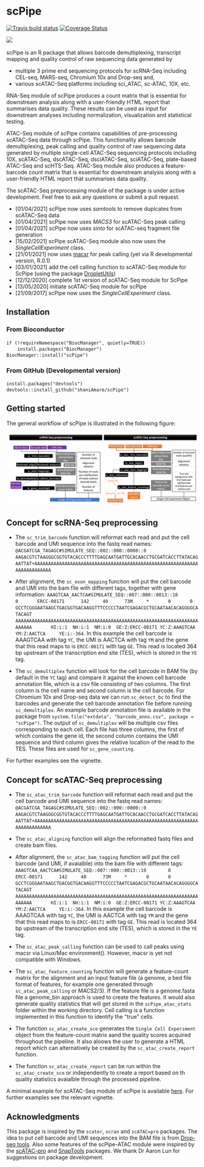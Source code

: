 # scPipe

[![Travis build status](https://travis-ci.org/LuyiTian/scPipe.svg?branch=master)](https://travis-ci.org/LuyiTian/scPipe)
[![Coverage
Status](https://codecov.io/gh/LuyiTian/scPipe/branch/master/graph/badge.svg)](https://codecov.io/gh/LuyiTian/scPipe)

<img src=inst/scPipe.png height="200">

scPipe is an R package that allows barcode demultiplexing, transcript mapping and quality control of raw sequencing data generated by 
* multiple 3 prime end sequencing protocols for scRNA-Seq including CEL-seq, MARS-seq, Chromium 10x and Drop-seq and,
* various scATAC-Seq platforms including sci_ATAC, sc-ATAC, 10X, etc. 

RNA-Seq module of scPipe produces a count matrix that is essential for downstream analysis along with a user-friendly HTML report that summarises data quality. These results can be used as input for downstream analyses including normalization, visualization and statistical testing.

ATAC-Seq module of scPipe contains capabilities of pre-processing scATAC-Seq data through scPipe. This functionality allows barcode demultiplexing, peak calling and quality control of raw sequencing data generated by multiple single-cell ATAC-Seq sequencing protocols including 10X, scATAC-Seq, dscATAC-Seq, dsciATAC-Seq, sciATAC-Seq, plate-based ATAC-Seq and scHTS-Seq.
ATAC-Seq module also produces a feature-barcode count matrix that is essential for downstream analysis along with a user-friendly HTML report that summarises data quality.

The scATAC-Seq preprocessing module of the package is under active development. Feel free to ask any questions or submit a pull request.

* [01/04/2021] scPipe now uses *samtools* to remove duplcates from scATAC-Seq data
* [01/04/2021] scPipe now uses *MACS3* for scATAC-Seq peak calling
* [01/04/2021] scPipe now uses *sinto* for scATAC-seq fragment file generation
* [15/02/2021] scPipe scATAC-Seq module also now uses the *SingleCellExperiment* class.
* [21/01/2021] now uses [macsr](https://github.com/macs3-project/MACSr) for peak calling (yet via R developmental version, R.0.1) 
* [03/01/2021] add the cell calling function to scATAC-Seq module for ScPipe (using the package [DropletUtils](https://bioconductor.org/packages/release/bioc/html/DropletUtils.html))
* [12/12/2020] complete 1st version of scATAC-Seq module for ScPipe
* [13/05/2020] initiate scATAC-Seq module for scPipe
* [21/09/2017] scPipe now uses the *SingleCellExperiment* class.

## Installation

### From Bioconductor

```
if (!requireNamespace("BiocManager", quietly=TRUE))
    install.packages("BiocManager")
BiocManager::install("scPipe")
```

### From GitHub (Developmental version)

```{r}
install.packages("devtools")
devtools::install_github("shaniAmare/scPipe")
```

## Getting started

The general workflow of scPipe is illustrated in the following figure:

<img src=inst/workflow_combined.png>

## Concept for scRNA-Seq preprocessing

* The `sc_trim_barcode` function will reformat each read and put the cell barcode and UMI sequence into the fastq read names: `@ACGATCGA_TAGAGC#SIMULATE_SEQ::002::000::0000::0
AAGACGTCTAAGGGCGGTGTACACCCTTTTGAGCAATGATTGCACAACCTGCGATCACCTTATACAGAATTAT+AAAAAAAAAAAAAAAAAAAAAAAAAAAAAAAAAAAAAAAAAAAAAAAAAAAAAAAAAAAAAAAAAAAAAAAAA`

* After alignment, the `sc_exon_mapping` function will put the cell barcode and UMI into the bam file with different tags, together with gene information: `AAAGTCAA_AACTCA#SIMULATE_SEQ::007::000::0013::10        0       ERCC-00171      142     40      73M     *       0       0       GCCTCGGGAATAAGCTGACGGTGACAAGGTTTCCCCCTAATCGAGACGCTGCAATAACACAGGGGCATACAGT AAAAAAAAAAAAAAAAAAAAAAAAAAAAAAAAAAAAAAAAAAAAAAAAAAAAAAAAAAAAAAAAAAAAAAAAA       HI:i:1  NH:i:1  NM:i:0  GE:Z:ERCC-00171 YC:Z:AAAGTCAA   YM:Z:AACTCA     YE:i:-364`. In this example the cell barcode is AAAGTCAA with tag `YC`, the UMI is AACTCA with tag `YM` and the gene that this read maps to is `ERCC-00171` with tag `GE`. This read is located 364 bp upstream of the transcription end site (TES), which is stored in the `YE` tag.

* The `sc_demultiplex` function will look for the cell barcode in BAM file (by default in the `YC` tag) and compare it against the known cell barcode annotation file, which is a csv file consisting of two columns. The first column is the cell name and second column is the cell barcode. For Chromium 10x and Drop-seq data we can run `sc_detect_bc` to find the barcodes and generate the cell barcode annotation file before running `sc_demultiplex`. An example barcode annotation file is available in the package from `system.file("extdata", "barcode_anno.csv", package = "scPipe")`. The output of `sc_demultiplex` will be multiple csv files corresponding to each cell. Each file has three columns, the first of which contains the gene id, the second column contains the UMI sequence and third column gives the relative location of the read to the TES. These files are used for `sc_gene_counting`.

For further examples see the vignette.

## Concept for scATAC-Seq preprocessing

* The `sc_atac_trim_barcode` function will reformat each read and put the cell barcode and UMI sequence into the fastq read names: `@ACGATCGA_TAGAGC#SIMULATE_SEQ::002::000::0000::0
AAGACGTCTAAGGGCGGTGTACACCCTTTTGAGCAATGATTGCACAACCTGCGATCACCTTATACAGAATTAT+AAAAAAAAAAAAAAAAAAAAAAAAAAAAAAAAAAAAAAAAAAAAAAAAAAAAAAAAAAAAAAAAAAAAAAAAA`

* The `sc_atac_aligning` function will align the reformatted fastq files and create bam files.

* After alignment, the `sc_atac_bam_tagging` function will put the cell barcode (and UMI, if avaialble) into the bam file with different tags: `AAAGTCAA_AACTCA#SIMULATE_SEQ::007::000::0013::10        0       ERCC-00171      142     40      73M     *       0       0       GCCTCGGGAATAAGCTGACGGTGACAAGGTTTCCCCCTAATCGAGACGCTGCAATAACACAGGGGCATACAGT AAAAAAAAAAAAAAAAAAAAAAAAAAAAAAAAAAAAAAAAAAAAAAAAAAAAAAAAAAAAAAAAAAAAAAAAA       HI:i:1  NH:i:1  NM:i:0  GE:Z:ERCC-00171 YC:Z:AAAGTCAA   YM:Z:AACTCA     YE:i:-364`. In this example the cell barcode is AAAGTCAA with tag `YC`, the UMI is AACTCA with tag `YM` and the gene that this read maps to is `ERCC-00171` with tag `GE`. This read is located 364 bp upstream of the transcription end site (TES), which is stored in the `YE` tag.

* The `sc_atac_peak_calling` function can be used to call peaks using macsr via Linux/Mac environment(). However, macsr is yet not compatible with Windows.

* The `sc_atac_feature_counting` function will generate a feature-count matrix for the alignment and an input feature file (a genome, a bed file format of features, for example one generated through `sc_atac_peak_calling` or MACS2/3). If the feature file is a genome.fasta file a genome_bin approach is used to create the features. It would also generate quality statistics that will get stored in the `scPipe_atac_stats` folder within the working directory. Cell calling is a function implemented in this function to identify the "true" cells. 

* The function `sc_atac_create_sce` generates the `Single Cell Experiment` object from the feature-count matrix aand the quality scores acquired throughout the pipeline. It also aloows the user to generate a HTML report which can alternatively be created by the `sc_atac_create_report` function.

* The function `sc_atac_create_report` can be run within the `sc_atac_create_sce` or independently to create a report based on th quality statistics avaialble through the processed pipeline.

A minimal example for scATAC-Seq module of scPipe is available [here](minimal_atac_example.md). For further examples see the relevant vignette.

## Acknowledgments
This package is inspired by the `scater`, `scran` and `scATAC=pro` packages. The idea to put cell barcode and UMI sequences into the BAM file is from [Drop-seq tools](http://mccarrolllab.com/dropseq/). Also some features of the scPipe-ATAC module were inspired by the [scATAC-pro](https://github.com/wbaopaul/scATAC-pro) and [SnapTools](https://github.com/r3fang/SnapTools) packages. We thank Dr Aaron Lun for suggestions on package development.
